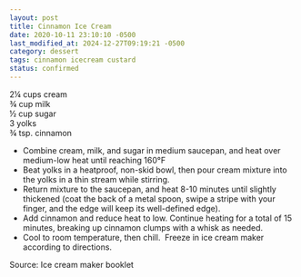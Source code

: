 ```yaml
---
layout: post
title: Cinnamon Ice Cream
date: 2020-10-11 23:10:10 -0500
last_modified_at: 2024-12-27T09:19:21 -0500
category: dessert
tags: cinnamon icecream custard
status: confirmed
---
```

2¼ cups cream  
¾ cup milk  
½ cup sugar  
3 yolks  
¾ tsp. cinnamon  

  * Combine cream, milk, and sugar in medium saucepan, and heat over medium-low heat until reaching 160°F
  * Beat yolks in a heatproof, non-skid bowl, then pour cream mixture into the yolks in a thin stream while stirring.
  * Return mixture to the saucepan, and heat 8-10 minutes until slightly thickened (coat the back of a metal spoon, swipe a stripe with your finger, and the edge will keep its well-defined edge).
  * Add cinnamon and reduce heat to low. Continue heating for a total of 15 minutes, breaking up cinnamon clumps with a whisk as needed.
  * Cool to room temperature, then chill.  Freeze in ice cream maker according to directions.

Source: Ice cream maker booklet  
